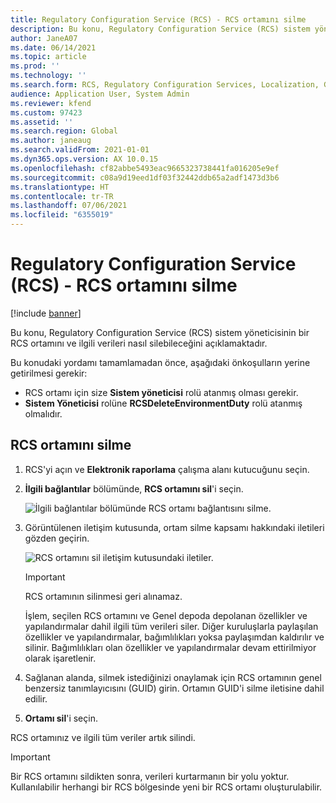 ```yaml
---
title: Regulatory Configuration Service (RCS) - RCS ortamını silme
description: Bu konu, Regulatory Configuration Service (RCS) sistem yöneticisinin bir RCS ortamını ve ilgili verileri nasıl silebileceğini açıklamaktadır.
author: JaneA07
ms.date: 06/14/2021
ms.topic: article
ms.prod: ''
ms.technology: ''
ms.search.form: RCS, Regulatory Configuration Services, Localization, Global
audience: Application User, System Admin
ms.reviewer: kfend
ms.custom: 97423
ms.assetid: ''
ms.search.region: Global
ms.author: janeaug
ms.search.validFrom: 2021-01-01
ms.dyn365.ops.version: AX 10.0.15
ms.openlocfilehash: cf82abbe5493eac9665323738441fa016205e9ef
ms.sourcegitcommit: c08a9d19eed1df03f32442ddb65a2adf1473d3b6
ms.translationtype: HT
ms.contentlocale: tr-TR
ms.lasthandoff: 07/06/2021
ms.locfileid: "6355019"
---
```

# <a name="regulatory-configuration-service-rcs---delete-an-rcs-environment"></a>Regulatory Configuration Service (RCS) - RCS ortamını silme

[!include [banner](../includes/banner.md)]

Bu konu, Regulatory Configuration Service (RCS) sistem yöneticisinin bir RCS ortamını ve ilgili verileri nasıl silebileceğini açıklamaktadır.

Bu konudaki yordamı tamamlamadan önce, aşağıdaki önkoşulların yerine getirilmesi gerekir:

- RCS ortamı için size **Sistem yöneticisi** rolü atanmış olması gerekir.
- **Sistem Yöneticisi** rolüne **RCSDeleteEnvironmentDuty** rolü atanmış olmalıdır.

## <a name="delete-an-rcs-environment"></a>RCS ortamını silme

1. RCS'yi açın ve **Elektronik raporlama** çalışma alanı kutucuğunu seçin.
2. **İlgili bağlantılar** bölümünde, **RCS ortamını sil**'i seçin.

    ![İlgili bağlantılar bölümünde RCS ortamı bağlantısını silme.](media/01_RCS-Delete-Environ-Related-Link.PNG)

3. Görüntülenen iletişim kutusunda, ortam silme kapsamı hakkındaki iletileri gözden geçirin.

    ![RCS ortamını sil iletişim kutusundaki iletiler.](media/01_RCS-Delete-Environ-Msg_noGUID.PNG)

    > [!IMPORTANT]
    > RCS ortamının silinmesi geri alınamaz.
    >
    > İşlem, seçilen RCS ortamını ve Genel depoda depolanan özellikler ve yapılandırmalar dahil ilgili tüm verileri siler. Diğer kuruluşlarla paylaşılan özellikler ve yapılandırmalar, bağımlılıkları yoksa paylaşımdan kaldırılır ve silinir. Bağımlılıkları olan özellikler ve yapılandırmalar devam ettirilmiyor olarak işaretlenir.

4. Sağlanan alanda, silmek istediğinizi onaylamak için RCS ortamının genel benzersiz tanımlayıcısını (GUID) girin. Ortamın GUID'i silme iletisine dahil edilir.
5. **Ortamı sil**'i seçin.
    
RCS ortamınız ve ilgili tüm veriler artık silindi.

> [!IMPORTANT]
> Bir RCS ortamını sildikten sonra, verileri kurtarmanın bir yolu yoktur. Kullanılabilir herhangi bir RCS bölgesinde yeni bir RCS ortamı oluşturulabilir.
